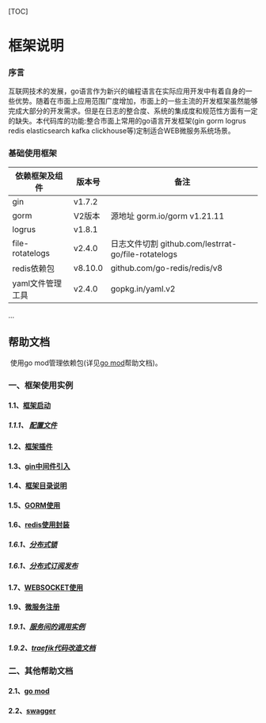 [TOC]  

# 框架说明

### 序言

​       互联网技术的发展，go语言作为新兴的编程语言在实际应用开发中有着自身的一些优势。随着在市面上应用范围广度增加，市面上的一些主流的开发框架虽然能够完成大部分的开发需求。但是在日志的整合度、系统的集成度和规范性方面有一定的缺失。
​       本代码库的功能:整合市面上常用的go语言开发框架(gin gorm logrus redis elasticsearch kafka clickhouse等)定制适合WEB微服务系统场景。

### 基础使用框架 

| 依赖框架及组件 | 版本号 | 备注 |
| -------------- | ------ | ---- |
| gin            |   v1.7.2      |      |
| gorm           | V2版本         | 源地址 gorm.io/gorm v1.21.11    |
| logrus         | v1.8.1        |      |
| file-rotatelogs | v2.4.0 |  日志文件切割 github.com/lestrrat-go/file-rotatelogs    |
| redis依赖包 | v8.10.0 | github.com/go-redis/redis/v8 |
| yaml文件管理工具 | v2.4.0 | gopkg.in/yaml.v2 |


...       

## 帮助文档
​        使用go mod管理依赖包(详见[go mod](lib/docs/help/other/go_mod.md)帮助文档)。
### 一、框架使用实例
#### 1.1、[框架启动](lib/docs/help/framework/init.md)
##### 1.1.1、 [配置文件](lib/docs/help/framework/config.md)
#### 1.2、[框架插件](lib/docs/help/framework/plugins.md)
#### 1.3、[gin中间件引入](lib/docs/help/framework/gin_middleware.md)
#### 1.4、[框架目录说明](lib/docs/help/framework/dir.md)
#### 1.5、[GORM使用](lib/docs/help/framework/gorm.md)
#### 1.6、[redis使用封装](lib/docs/help/framework/redis.md)
##### 1.6.1、[分布式锁](lib/docs/help/framework/redis/lock.md)
##### 1.6.1、[分布式订阅发布](lib/docs/help/framework/redis/lock.md)
#### 1.7、[WEBSOCKET使用](lib/docs/help/framework/gin_micro.md)
#### 1.9、[微服务注册](lib/docs/help/framework/gin_micro.md)
##### 1.9.1、[服务间的调用实例](lib/docs/help/framework/call_method.md)
##### 1.9.2、[traefik代码改造文档](lib/docs/help/framework/traefik.md)
### 二、其他帮助文档
#### 2.1、[go mod](lib/docs/help/other/go_mod.md)

#### 2.2、[swagger](lib/docs/help/other/swagger.md)





